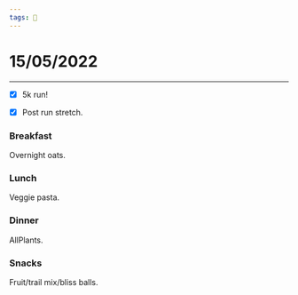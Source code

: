 ```yaml
---
tags: 📆
---
```


# 15/05/2022
---

- [x] 5k run!
- [x] Post run stretch.


### Breakfast

Overnight oats.


### Lunch

Veggie pasta.


### Dinner

AllPlants.


### Snacks

Fruit/trail mix/bliss balls.